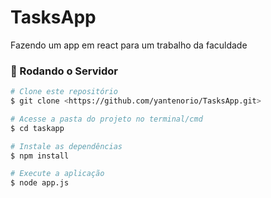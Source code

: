 <h1> TasksApp </h1>
<p>Fazendo um app em react para um trabalho da faculdade<p> 
  
  ### 🎲 Rodando o Servidor

```bash
# Clone este repositório
$ git clone <https://github.com/yantenorio/TasksApp.git>

# Acesse a pasta do projeto no terminal/cmd
$ cd taskapp

# Instale as dependências
$ npm install

# Execute a aplicação 
$ node app.js

```
